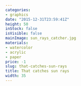 ```yaml
---
categories:
- graphics
date: "2015-12-31T23:59:41Z"
height: 50
inStock: false
isVisible: false
mainImage: sun_rays_catcher.jpg
materials:
- watercolor
- acrylic
- paper
price: -1
slug: that-catches-sun-rays
title: That catches sun rays
width: 35
---
```


